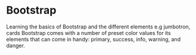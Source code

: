 # Bootstrap
Learning the basics of Bootstrap and the different elements e.g jumbotron, cards
Bootstrap comes with a number of preset color values for its elements 
that can come in handy: primary, success, info, warning, and danger.

